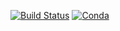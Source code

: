 [![Build Status](https://img.shields.io/circleci/project/github/ggarrett13/cspice/master.svg?style=for-the-badge&logo=circleci)](https://circleci.com/gh/ggarrett13/cspice)
[![Conda](https://img.shields.io/conda/pn/ggarrett13/tudat-cspice?color=orange&logo=anaconda&style=for-the-badge)](https://anaconda.org/ggarrett13/tudat-cspice)
